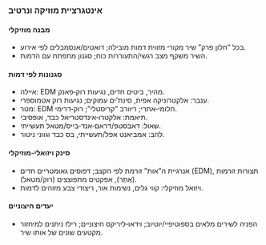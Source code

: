 ### אינטגרציית מוזיקה ונרטיב

#### מבנה מוזיקלי

- בכל “חלון פרק” שיר מקורי מזווית דמות מובילה; דואטים/אנסמבלים לפי אירוע.
- השיר משקף מצב רגשי/התעוררות כוח; סגנון מתפתח עם הדמות.

#### סגנונות לפי דמות

- איילה: EDM מהיר, ביטים חדים, נגיעות רוק‑פאנק.
- ענבר: אלקטרוניקה אפית, סינת’ים עמוקים; נגיעות רוק אטמוספרי.
- מטר: EDM חלומי‑אתרי; ריוורב “קריסטלי”; רוק‑דרימי.
- תיאמת: אלקטרו‑אינדסטריאל כבד, אופסיבי.
- שאול: דאבסטפ/דראם‑אנד‑בייס/מטאל תעשייתי.
- להב: אמביאנט אפל/תעשייתי, בס כבד וגווני ניטור.

#### סינק ויזואלי‑מוזיקלי

- אנרגיית ה”אות” זורמת לפי הקצב; דפוסים גאומטריים חדים (EDM), תצורות זורמות (אֶתֶר), אפקטים מתפוצצים (רוק/מטאל).
- ויזואל מוזיקלי: קווי גלים, נשימות אור, ריצודי צבע מזוהים לדמות.

#### יעדים חיצוניים

- הפניה לשירים מלאים בספוטיפיי/יוטיוב; וידאו‑ליריקס חיצוניים; רילז ניתנים למיחזור מקטעים שונים של אותו שיר.
